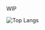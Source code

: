 WIP

![Top Langs](https://github-readme-stats.vercel.app/api/top-langs/?username=aguiarlucas2703&layout=compact&langs_count=8&include_forks=true)
